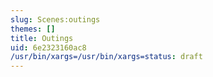 ```yaml
---
slug: Scenes:outings
themes: []
title: Outings
uid: 6e2323160ac8
/usr/bin/xargs=/usr/bin/xargs=status: draft
---
```


